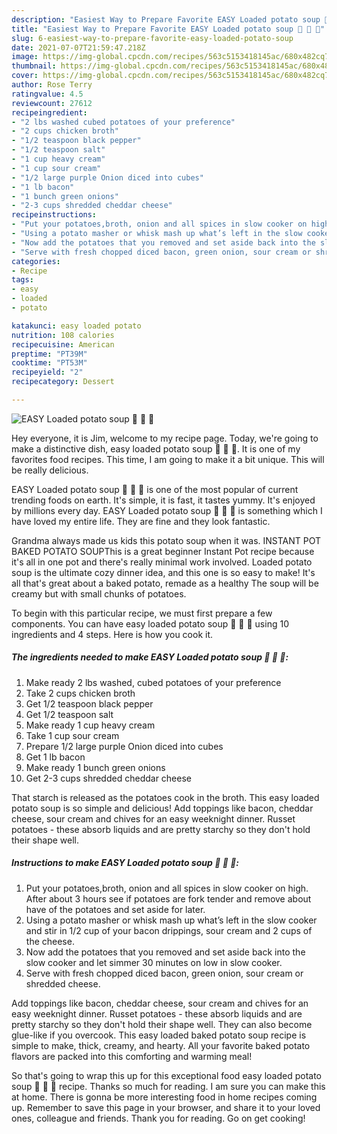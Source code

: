 ```yaml
---
description: "Easiest Way to Prepare Favorite EASY Loaded potato soup 🥣 🧀 🥓"
title: "Easiest Way to Prepare Favorite EASY Loaded potato soup 🥣 🧀 🥓"
slug: 6-easiest-way-to-prepare-favorite-easy-loaded-potato-soup
date: 2021-07-07T21:59:47.218Z
image: https://img-global.cpcdn.com/recipes/563c5153418145ac/680x482cq70/easy-loaded-potato-soup-recipe-main-photo.jpg
thumbnail: https://img-global.cpcdn.com/recipes/563c5153418145ac/680x482cq70/easy-loaded-potato-soup-recipe-main-photo.jpg
cover: https://img-global.cpcdn.com/recipes/563c5153418145ac/680x482cq70/easy-loaded-potato-soup-recipe-main-photo.jpg
author: Rose Terry
ratingvalue: 4.5
reviewcount: 27612
recipeingredient:
- "2 lbs washed cubed potatoes of your preference"
- "2 cups chicken broth"
- "1/2 teaspoon black pepper"
- "1/2 teaspoon salt"
- "1 cup heavy cream"
- "1 cup sour cream"
- "1/2 large purple Onion diced into cubes"
- "1 lb bacon"
- "1 bunch green onions"
- "2-3 cups shredded cheddar cheese"
recipeinstructions:
- "Put your potatoes,broth, onion and all spices in slow cooker on high. After about 3 hours see if potatoes are fork tender and remove about have of the potatoes and set aside for later."
- "Using a potato masher or whisk mash up what’s left in the slow cooker and stir in 1/2 cup of your bacon drippings, sour cream and 2 cups of the cheese."
- "Now add the potatoes that you removed and set aside back into the slow cooker and let simmer 30 minutes on low in slow cooker."
- "Serve with fresh chopped diced bacon, green onion, sour cream or shredded cheese."
categories:
- Recipe
tags:
- easy
- loaded
- potato

katakunci: easy loaded potato 
nutrition: 108 calories
recipecuisine: American
preptime: "PT39M"
cooktime: "PT53M"
recipeyield: "2"
recipecategory: Dessert

---
```



![EASY Loaded potato soup 🥣 🧀 🥓](https://img-global.cpcdn.com/recipes/563c5153418145ac/680x482cq70/easy-loaded-potato-soup-recipe-main-photo.jpg)

Hey everyone, it is Jim, welcome to my recipe page. Today, we're going to make a distinctive dish, easy loaded potato soup 🥣 🧀 🥓. It is one of my favorites food recipes. This time, I am going to make it a bit unique. This will be really delicious.

EASY Loaded potato soup 🥣 🧀 🥓 is one of the most popular of current trending foods on earth. It's simple, it is fast, it tastes yummy. It's enjoyed by millions every day. EASY Loaded potato soup 🥣 🧀 🥓 is something which I have loved my entire life. They are fine and they look fantastic.

Grandma always made us kids this potato soup when it was. INSTANT POT BAKED POTATO SOUPThis is a great beginner Instant Pot recipe because it&#39;s all in one pot and there&#39;s really minimal work involved. Loaded potato soup is the ultimate cozy dinner idea, and this one is so easy to make! It&#39;s all that&#39;s great about a baked potato, remade as a healthy The soup will be creamy but with small chunks of potatoes.


To begin with this particular recipe, we must first prepare a few components. You can have easy loaded potato soup 🥣 🧀 🥓 using 10 ingredients and 4 steps. Here is how you cook it.

<!--inarticleads1-->

##### The ingredients needed to make EASY Loaded potato soup 🥣 🧀 🥓:

1. Make ready 2 lbs washed, cubed potatoes of your preference
1. Take 2 cups chicken broth
1. Get 1/2 teaspoon black pepper
1. Get 1/2 teaspoon salt
1. Make ready 1 cup heavy cream
1. Take 1 cup sour cream
1. Prepare 1/2 large purple Onion diced into cubes
1. Get 1 lb bacon
1. Make ready 1 bunch green onions
1. Get 2-3 cups shredded cheddar cheese


That starch is released as the potatoes cook in the broth. This easy loaded potato soup is so simple and delicious! Add toppings like bacon, cheddar cheese, sour cream and chives for an easy weeknight dinner. Russet potatoes - these absorb liquids and are pretty starchy so they don&#39;t hold their shape well. 

<!--inarticleads2-->

##### Instructions to make EASY Loaded potato soup 🥣 🧀 🥓:

1. Put your potatoes,broth, onion and all spices in slow cooker on high. After about 3 hours see if potatoes are fork tender and remove about have of the potatoes and set aside for later.
1. Using a potato masher or whisk mash up what’s left in the slow cooker and stir in 1/2 cup of your bacon drippings, sour cream and 2 cups of the cheese.
1. Now add the potatoes that you removed and set aside back into the slow cooker and let simmer 30 minutes on low in slow cooker.
1. Serve with fresh chopped diced bacon, green onion, sour cream or shredded cheese.


Add toppings like bacon, cheddar cheese, sour cream and chives for an easy weeknight dinner. Russet potatoes - these absorb liquids and are pretty starchy so they don&#39;t hold their shape well. They can also become glue-like if you overcook. This easy loaded baked potato soup recipe is simple to make, thick, creamy, and hearty. All your favorite baked potato flavors are packed into this comforting and warming meal! 

So that's going to wrap this up for this exceptional food easy loaded potato soup 🥣 🧀 🥓 recipe. Thanks so much for reading. I am sure you can make this at home. There is gonna be more interesting food in home recipes coming up. Remember to save this page in your browser, and share it to your loved ones, colleague and friends. Thank you for reading. Go on get cooking!
